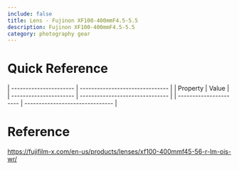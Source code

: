 ```yaml
---
include: false
title: Lens - Fujinon XF100-400mmF4.5-5.5 
description: Fujinon XF100-400mmF4.5-5.5
category: photography gear
---
```


# Quick Reference

| ---------------------- | ------------------------------- |
| Property               | Value                           |
| ---------------------- | ------------------------------- |
| ---------------------- | ------------------------------- |


# Reference
https://fujifilm-x.com/en-us/products/lenses/xf100-400mmf45-56-r-lm-ois-wr/